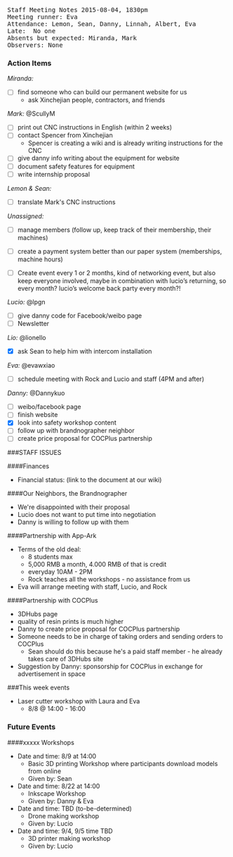 <pre>
Staff Meeting Notes 2015-08-04, 1830pm
Meeting runner: Eva
Attendance: Lemon, Sean, Danny, Linnah, Albert, Eva
Late:  No one
Absents but expected: Miranda, Mark
Observers: None
</pre>

### Action Items

*Miranda:*
- [ ] find someone who can build our permanent website for us
  * ask Xinchejian people, contractors, and friends 
  
*Mark:* @ScullyM
- [ ] print out CNC instructions in English (within 2 weeks)
- [ ] contact Spencer from Xinchejian
  * Spencer is creating a wiki and is already writing instructions for the CNC
- [ ] give danny info writing about the equipment for website
- [ ] document safety features for equipment
- [ ] write internship proposal
 
*Lemon & Sean:*
- [ ] translate Mark's CNC instructions

*Unassigned:*
- [ ] manage members (follow up, keep track of their membership, their machines)
- [ ] create a payment system better than our paper system (memberships, machine hours)
- [ ] Create event every 1 or 2 months, kind of networking event, but also keep everyone involved, maybe in combination with lucio’s returning, so every month? lucio’s welcome back party every month?!


*Lucio:* @lpgn
- [ ] give danny code for Facebook/weibo page
- [ ] Newsletter

*Lio:* @lionello
- [x] ask Sean to help him with intercom installation

*Eva:* @evawxiao
- [ ] schedule meeting with Rock and Lucio and staff (4PM and after)

*Danny:* @Dannykuo
- [ ] weibo/facebook page
- [ ] finish website
- [x] look into safety workshop content
- [ ] follow up with brandnographer neighbor
- [ ] create price proposal for COCPlus partnership

###STAFF ISSUES

####Finances

* Financial status: (link to the document at our wiki)


####Our Neighbors, the Brandnographer

* We're disappointed with their proposal
* Lucio does not want to put time into negotiation
* Danny is willing to follow up with them

####Partnership with App-Ark

* Terms of the old deal:
  * 8 students max
  * 5,000 RMB a month, 4.000 RMB of that is credit
  * everyday 10AM - 2PM
  * Rock teaches all the workshops - no assistance from us
* Eva will arrange meeting with staff, Lucio, and Rock

####Partnership with COCPlus
* 3DHubs page
* quality of resin prints is much higher
* Danny to create price proposal for COCPlus partnership
* Someone needs to be in charge of taking orders and sending orders to COCPlus
  * Sean should do this because he's a paid staff member - he already takes care of 3DHubs site
* Suggestion by Danny: sponsorship for COCPlus in exchange for advertisement in space

###This week events

* Laser cutter workshop with Laura and Eva
  * 8/8 @ 14:00 - 16:00

### Future Events

####xxxxx Workshops

* Date and time: 8/9 at 14:00
  * Basic 3D printing Workshop where participants download models from online
  * Given by: Sean
* Date and time: 8/22 at 14:00
  * Inkscape Workshop
  * Given by: Danny & Eva
* Date and time: TBD (to-be-determined)
  * Drone making workshop
  * Given by: Lucio
* Date and time: 9/4, 9/5 time TBD
  * 3D printer making workshop
  * Given by: Lucio
